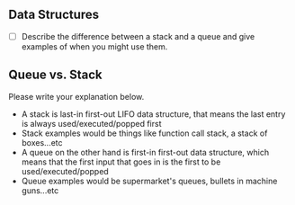 ## Data Structures
* [ ] Describe the difference between a stack and a queue and give examples of when you might use them.

## Queue vs. Stack
Please write your explanation below.
- A stack is last-in first-out LIFO data structure, that means the last entry is always used/executed/popped first
- Stack examples would be things like function call stack, a stack of boxes...etc
- A queue on the other hand is first-in first-out data structure, which means that the first input that goes in is the first to be used/executed/popped
- Queue examples would be supermarket's queues, bullets in machine guns...etc